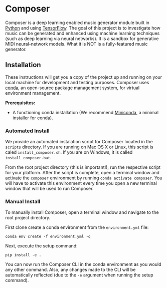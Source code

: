 # Composer
Composer is a deep learning enabled music generator module built in [Python](https://www.python.org/) and using [TensorFlow](https://www.tensorflow.org/). The goal of this project is to investigate how music can be generated and enhanced using machine learning techniques (such as deep learning via neural networks). It is a sandbox for generative MIDI neural-network models. What it is NOT is a fully-featured music generator.

## Installation
These instructions will get you a copy of the project up and running on your local machine for development and testing purposes. Composer uses [conda](https://docs.conda.io/en/latest/), an open-source package management system, for virtual environment management. 

**Prerequisites:**
* A functioning conda installation (We recommend [Miniconda](https://docs.conda.io/en/latest/miniconda.html), a minimal installer for conda).

### Automated Install
We provide an automated instalation script for Composer located in the ``scripts`` directory. If you are running on Mac OS X or Linux, this script is caled ``install_composer.sh``. If you are on Windows, it is called ``install_composer.bat``. 

From the root project directory (this is important!), run the respective script for your platform. After the script is complete, open a terminal window and activate the ``composer`` environment by running ``conda activate composer``. You will have to activate this environment every time you open a new terminal window that will be used to run Composer.

### Manual Install
To manually install Composer, open a terminal window and navigate to the root project directory.

First clone create a conda environment from the ``environment.yml`` file:
```
conda env create -f environment.yml -q
```
Next, execute the setup command:
```
pip install -e .
``` 

You can now run the Composer CLI in the conda environment as you would any other command. Also, any changes made to the CLI will be automatically reflected (due to the ``-e`` argument when running the setup command).
